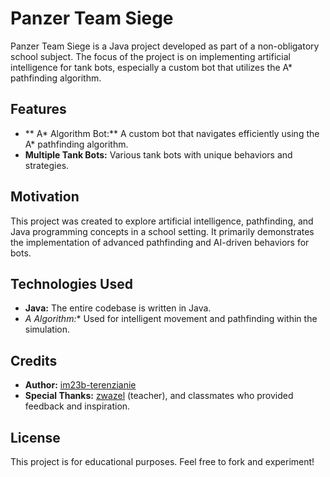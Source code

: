 # Panzer Team Siege

Panzer Team Siege is a Java project developed as part of a non-obligatory school subject. The focus of the project is on implementing artificial intelligence for tank bots, especially a custom bot that utilizes the A* pathfinding algorithm.

## Features

- ** A* Algorithm Bot:** A custom bot that navigates efficiently using the A* pathfinding algorithm.
- **Multiple Tank Bots:** Various tank bots with unique behaviors and strategies.

## Motivation

This project was created to explore artificial intelligence, pathfinding, and Java programming concepts in a school setting. It primarily demonstrates the implementation of advanced pathfinding and AI-driven behaviors for bots.

## Technologies Used

- **Java:** The entire codebase is written in Java.
- **A* Algorithm:** Used for intelligent movement and pathfinding within the simulation.

## Credits

- **Author:** [im23b-terenzianie](https://github.com/im23b-terenzianie)
- **Special Thanks:** [zwazel](https://github.com/zwazel) (teacher), and classmates who provided feedback and inspiration.

## License

This project is for educational purposes. Feel free to fork and experiment!
